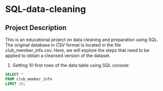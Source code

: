 # SQL-data-cleaning
## Project Description
This is an educational project on data cleaning and preparation using SQL. The original database in CSV format is located in the file club_member_info.csv. Here, we will explore the steps that need to be applied to obtain a cleansed version of the dataset.

1. Getting 10 first rows of the data table using SQL console:
```sql
SELECT *
FROM club_member_info
LIMIT 10;
```
